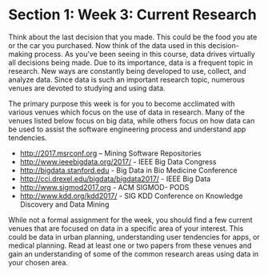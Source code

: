 # Section 1: Week 3: Current Research

Think about the last decision that you made. This could be the food you ate or the car you purchased. Now think of the data used in this decision-making process. As you’ve been seeing in this course, data drives virtually all decisions being made. Due to its importance, data is a frequent topic in research. New ways are constantly being developed to use, collect, and analyze data. Since data is such an important research topic, numerous venues are devoted to studying and using data.

The primary purpose this week is for you to become acclimated with various venues which focus on the use of data in research. Many of the venues listed below focus on big data, while others focus on how data can be used to assist the software engineering process and understand app tendencies.

- http://2017.msrconf.org – Mining Software Repositories
- http://www.ieeebigdata.org/2017/ - IEEE Big Data Congress
- http://bigdata.stanford.edu - Big Data in Bio Medicine Conference
- http://cci.drexel.edu/bigdata/bigdata2017/ - IEEE Big Data
- http://www.sigmod2017.org - ACM SIGMOD- PODS
- http://www.kdd.org/kdd2017/ - SIG KDD Conference on Knowledge Discovery and Data Mining

While not a formal assignment for the week, you should find a few current venues that are focused on data in a specific area of your interest. This could be data in urban planning, understanding user tendencies for apps, or medical planning. Read at least one or two papers from these venues and gain an understanding of some of the common research areas using data in your chosen area.
